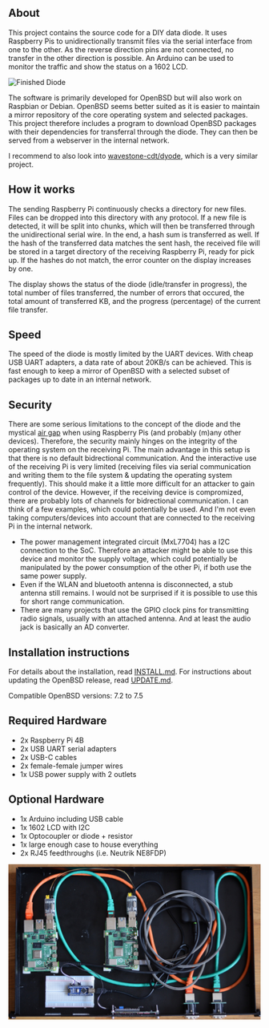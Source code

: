 ## About
This project contains the source code for a DIY data diode. It uses
Raspberry Pis to unidirectionally transmit files via the serial
interface from one to the other. As the reverse direction pins are
not connected, no transfer in the other direction is possible. An
Arduino can be used to monitor the traffic and show the status on
a 1602 LCD.

![Finished Diode](images/case.jpg)

The software is primarily developed for OpenBSD but will also work
on Raspbian or Debian. OpenBSD seems better suited as it is easier
to maintain a mirror repository of the core operating system and
selected packages. This project therefore includes a program to
download OpenBSD packages with their dependencies for transferral
through the diode. They can then be served from a webserver in the
internal network.

I recommend to also look into 
[wavestone-cdt/dyode](https://github.com/wavestone-cdt/dyode),
which is a very similar project.

## How it works
The sending Raspberry Pi continuously checks a directory for new files.
Files can be dropped into this directory with any protocol. If a new
file is detected, it will be split into chunks, which will then be
transferred through the unidirectional serial wire. In the end, a hash
sum is transferred as well. If the hash of the transferred data matches
the sent hash, the received file will be stored in a target directory of
the receiving Raspberry Pi, ready for pick up. If the hashes do not
match, the error counter on the display increases by one.

The display shows the status of the diode (idle/transfer in progress),
the total number of files transferred, the number of errors that
occured, the total amount of transferred KB, and the progress
(percentage) of the current file transfer.

## Speed
The speed of the diode is mostly limited by the UART devices. With cheap
USB UART adapters, a data rate of about 20KB/s can be achieved. This is
fast enough to keep a mirror of OpenBSD with a selected subset of
packages up to date in an internal network.

## Security
There are some serious limitations to the concept of the diode and the
mystical [air gap](https://cyber.bgu.ac.il/air-gap/) when using
Raspberry Pis (and probably (m)any other devices). Therefore, the
security mainly hinges on the integrity of the operating system on the
receiving Pi. The main advantage in this setup is that there is no
default bidrectional communication. And the interactive use of the
receiving Pi is very limited (receiving files via serial communication
and writing them to the file system & updating the operating system
frequently). This should make it a little more difficult for an attacker
to gain control of the device. However, if the receiving device is
compromized, there are probably lots of channels for bidrectional
communication. I can think of a few examples, which could potentially be
used. And I'm not even taking computers/devices into account that are
connected to the receiving Pi in the internal network.

* The power management integrated circuit (MxL7704) has a I2C connection
to the SoC. Therefore an attacker might be able to use this device and
monitor the supply voltage, which could potentially be manipulated by
the power consumption of the other Pi, if both use the same power
supply.
* Even if the WLAN and bluetooth antenna is disconnected, a stub
antenna still remains. I would not be surprised if it is possible to use
this for short range communication.
* There are many projects that use the GPIO clock pins for transmitting
radio signals, usually with an attached antenna. And at least the audio
jack is basically an AD converter.

## Installation instructions
For details about the installation, read [INSTALL.md](INSTALL.md). For
instructions about updating the OpenBSD release, read
[UPDATE.md](UPDATE.md).

Compatible OpenBSD versions: 7.2 to 7.5

## Required Hardware
* 2x Raspberry Pi 4B
* 2x USB UART serial adapters
* 2x USB-C cables
* 2x female-female jumper wires
* 1x USB power supply with 2 outlets

## Optional Hardware
* 1x Arduino including USB cable
* 1x 1602 LCD with I2C
* 1x Optocoupler or diode + resistor
* 1x large enough case to house everything
* 2x RJ45 feedthroughs (i.e. Neutrik NE8FDP)

![images/inside](images/inside.jpg)

